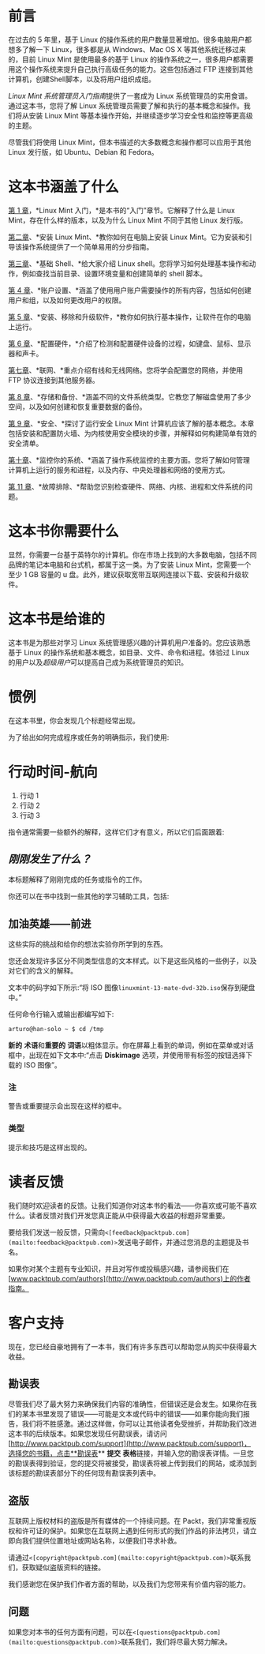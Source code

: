 # 前言

在过去的 5 年里，基于 Linux 的操作系统的用户数量显著增加。很多电脑用户都想多了解一下 Linux，很多都是从 Windows、Mac OS X 等其他系统迁移过来的，目前 Linux Mint 是使用最多的基于 Linux 的操作系统之一，很多用户都需要用这个操作系统来提升自己执行高级任务的能力。这些包括通过 FTP 连接到其他计算机，创建Shell脚本，以及将用户组织成组。

*Linux Mint 系统管理员入门指南*提供了一套成为 Linux 系统管理员的实用食谱。通过这本书，您将了解 Linux 系统管理员需要了解和执行的基本概念和操作。我们将从安装 Linux Mint 等基本操作开始，并继续逐步学习安全性和监控等更高级的主题。

尽管我们将使用 Linux Mint，但本书描述的大多数概念和操作都可以应用于其他 Linux 发行版，如 Ubuntu、Debian 和 Fedora。

# 这本书涵盖了什么

[第 1 章](01.html "Chapter 1. Introduction to Linux Mint")，*Linux Mint 入门，*是本书的“入门”章节。它解释了什么是 Linux Mint，存在什么样的版本，以及为什么 Linux Mint 不同于其他 Linux 发行版。

[第二章](02.html "Chapter 2. Installing Linux Mint")、*安装 Linux Mint、*教你如何在电脑上安装 Linux Mint。它为安装和引导该操作系统提供了一个简单易用的分步指南。

[第三章](03.html "Chapter 3. Basic Shell")、*基础 Shell、*给大家介绍 Linux shell。您将学习如何处理基本操作和动作，例如查找当前目录、设置环境变量和创建简单的 shell 脚本。

[第 4 章](04.html "Chapter 4. Account Provisioning")、*账户设置、*涵盖了使用用户账户需要操作的所有内容，包括如何创建用户和组，以及如何更改用户的权限。

[第 5 章](05.html "Chapter 5. Installing, Removing, and Upgrading Software")、*安装、移除和升级软件，*教你如何执行基本操作，让软件在你的电脑上运行。

[第 6 章](06.html "Chapter 6. Configuring hardware")、*配置硬件，*介绍了检测和配置硬件设备的过程，如键盘、鼠标、显示器和声卡。

[第七章](07.html "Chapter 7. Networking")、*联网、*重点介绍有线和无线网络。您将学会配置您的网络，并使用 FTP 协议连接到其他服务器。

[第 8 章](08.html "Chapter 8. Storage and Backup")、*存储和备份、*涵盖不同的文件系统类型。它教您了解磁盘使用了多少空间，以及如何创建和恢复重要数据的备份。

[第 9 章](09.html "Chapter 9. Security")、*安全、*探讨了运行安全 Linux Mint 计算机应该了解的基本概念。本章包括安装和配置防火墙、为内核使用安全模块的步骤，并解释如何构建简单有效的安全清单。

[第十章](10.html "Chapter 10. Monitoring Your System")、*监控你的系统、*涵盖了操作系统监控的主要方面。您将了解如何管理计算机上运行的服务和进程，以及内存、中央处理器和网络的使用方式。

[第 11 章](11.html "Chapter 11. Troubleshooting")、*故障排除、*帮助您识别检查硬件、网络、内核、进程和文件系统的问题。

# 这本书你需要什么

显然，你需要一台基于英特尔的计算机。你在市场上找到的大多数电脑，包括不同品牌的笔记本电脑和台式机，都属于这一类。为了安装 Linux Mint，您需要一个至少 1 GB 容量的 u 盘。此外，建议获取宽带互联网连接以下载、安装和升级软件。

# 这本书是给谁的

这本书是为那些对学习 Linux 系统管理感兴趣的计算机用户准备的。您应该熟悉基于 Linux 的操作系统和基本概念，如目录、文件、命令和进程。体验过 Linux 的用户以及*超级用户*可以提高自己成为系统管理员的知识。

# 惯例

在这本书里，你会发现几个标题经常出现。

为了给出如何完成程序或任务的明确指示，我们使用:

# 行动时间-航向

1.  行动 1
2.  行动 2
3.  行动 3

指令通常需要一些额外的解释，这样它们才有意义，所以它们后面跟着:

## *刚刚发生了什么？*

本标题解释了刚刚完成的任务或指令的工作。

你还可以在书中找到一些其他的学习辅助工具，包括:

## 加油英雄——前进

这些实际的挑战和给你的想法实验你所学到的东西。

您还会发现许多区分不同类型信息的文本样式。以下是这些风格的一些例子，以及对它们的含义的解释。

文本中的码字如下所示:“将 ISO 图像`linuxmint-13-mate-dvd-32b.iso`保存到硬盘中。”

任何命令行输入或输出都编写如下:

```sh
arturo@han-solo ~ $ cd /tmp

```

**新的** **术语**和**重要的** **词语**以粗体显示。你在屏幕上看到的单词，例如在菜单或对话框中，出现在如下文本中:“点击 **Diskimage** 选项，并使用带有标签的按钮选择下载的 ISO 图像”。

### 注

警告或重要提示会出现在这样的框中。

### 类型

提示和技巧是这样出现的。

# 读者反馈

我们随时欢迎读者的反馈。让我们知道你对这本书的看法——你喜欢或可能不喜欢什么。读者反馈对我们开发您真正能从中获得最大收益的标题非常重要。

要给我们发送一般反馈，只需向`<[feedback@packtpub.com](mailto:feedback@packtpub.com)>`发送电子邮件，并通过您消息的主题提及书名。

如果你对某个主题有专业知识，并且对写作或投稿感兴趣，请参阅我们在[www.packtpub.com/authors](http://www.packtpub.com/authors)上的作者指南。

# 客户支持

现在，您已经自豪地拥有了一本书，我们有许多东西可以帮助您从购买中获得最大收益。

## 勘误表

尽管我们尽了最大努力来确保我们内容的准确性，但错误还是会发生。如果你在我们的某本书里发现了错误——可能是文本或代码中的错误——如果你能向我们报告，我们将不胜感激。通过这样做，你可以让其他读者免受挫折，并帮助我们改进这本书的后续版本。如果您发现任何勘误表，请访问[http://www.packtpub.com/support](http://www.packtpub.com/support)，选择您的书籍，点击**勘误表** **提交** **表格**链接，并输入您的勘误表详情。一旦您的勘误表得到验证，您的提交将被接受，勘误表将被上传到我们的网站，或添加到该标题的勘误表部分下的任何现有勘误表列表中。

## 盗版

互联网上版权材料的盗版是所有媒体的一个持续问题。在 Packt，我们非常重视版权和许可证的保护。如果您在互联网上遇到任何形式的我们作品的非法拷贝，请立即向我们提供位置地址或网站名称，以便我们寻求补救。

请通过`<[copyright@packtpub.com](mailto:copyright@packtpub.com)>`联系我们，获取疑似盗版资料的链接。

我们感谢您在保护我们作者方面的帮助，以及我们为您带来有价值内容的能力。

## 问题

如果您对本书的任何方面有问题，可以在`<[questions@packtpub.com](mailto:questions@packtpub.com)>`联系我们，我们将尽最大努力解决。